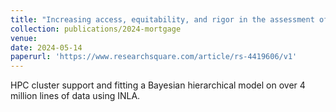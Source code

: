 ```yaml
---
title: "Increasing access, equitability, and rigor in the assessment of Neighborhood Mortgage Discrimination"
collection: publications/2024-mortgage
venue: 
date: 2024-05-14
paperurl: 'https://www.researchsquare.com/article/rs-4419606/v1'
---
```


HPC cluster support and fitting a Bayesian hierarchical model on over 4 million lines of data using INLA.
